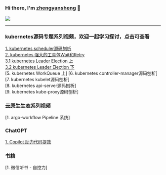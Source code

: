 

### Hi there, I'm [zhengyansheng](https://space.bilibili.com/390694664) 👋 

<a href="https://github.com/zhengyansheng/">
  <!-- Change the `github-readme-stats.anuraghazra1.vercel.app` to `github-readme-stats.vercel.app`  -->
  <img align="center" src="https://github-readme-stats.anuraghazra1.vercel.app/api/top-langs/?username=zhengyansheng&layout=compact&theme=material-palenight" />
</a>

<br />

---


### kubernetes源码专题系列视频，欢迎一起学习探讨，点击可查看
[1. kubernetes scheduler源码刨析](https://www.bilibili.com/video/BV1V24y1G7Ak/?spm_id_from=333.999.0.0)  
[2. kubernetes 强大的工具包Wait和Retry](https://www.bilibili.com/video/BV16k4y1j7ZV/?spm_id_from=333.999.0.0)    
[3.1 kubernetes Leader Election 上](https://www.bilibili.com/video/BV1FX4y1m7xS/?spm_id_from=333.999.0.0)  
[3.2 kubernetes Leader Election 下](https://www.bilibili.com/video/BV1pz4y187HJ/?spm_id_from=333.999.0.0)   
[5. kubernetes WorkQueue 上] 
[6. kubernetes controller-manager源码刨析]  
[7. kubernetes kubelet源码刨析]  
[8. kubernetes api-server源码刨析]  
[9. kubernetes kube-proxy源码刨析]  

### 云原生生态系列视频
[1. argo-workflow Pipeline 系统]  

### ChatGPT
[1. Copilot 助力代码提效](https://www.bilibili.com/video/BV1a24y1M7Y1/?spm_id_from=333.999.0.0)  

### 书籍
[1. 微信听书 - 自控力]


